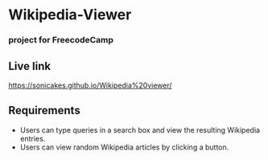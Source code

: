 # Wikipedia-Viewer
### project for FreecodeCamp
## Live link
https://sonicakes.github.io/Wikipedia%20viewer/

## Requirements
- Users can type queries in a search box and view the resulting Wikipedia entries.
- Users can view random Wikipedia articles by clicking a button.
